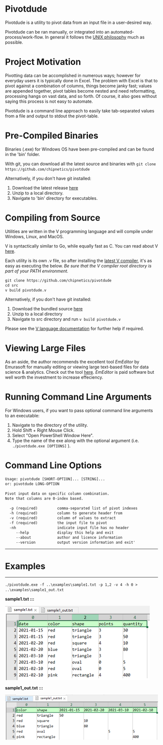 # Pivotdude

Pivotdude is a utility to pivot data from an input file in a user-desired way.

Pivotdude can be ran manually, or integrated into an automated-process/work-flow.  In general it follows the [UNIX philosophy](https://en.wikipedia.org/wiki/Unix_philosophy) much as possible.

# Project Motivation

Pivotting data can be accomplished in numerous ways; however for everyday users it is typically done in Excel.  The problem with Excel is that to pivot against a combination of columns, things become janky fast; values are appended together, pivot tables become nested and need reformatting, processing hangs on vast data, and so forth.  Of course, it also goes without saying this process is not easy to automate.

Pivotdude is a command line approach to easily take tab-separated values from a file and output to stdout the pivot-table.

# Pre-Compiled Binaries

Binaries (.exe) for Windows OS have been pre-compiled and can be found in the 'bin' folder.

With git, you can download all the latest source and binaries with `git clone https://github.com/chipnetics/pivotdude`

Alternatively, if you don't have git installed:

1. Download the latest release [here](https://github.com/chipnetics/xertools/archive/refs/heads/master.zip)
2. Unzip to a local directory.
3. Navigate to 'bin' directory for executables.

# Compiling from Source

Utilities are written in the V programming language and will compile under Windows, Linux, and MacOS.

V is syntactically similar to Go, while equally fast as C.  You can read about V [here](https://vlang.io/).

Each utility is its own .v file, so after installing the [latest V compiler](https://github.com/vlang/v/releases/), it's as easy as executing the below.  _Be sure that the V compiler root directory is part of your PATH environment._

```
git clone https://github.com/chipnetics/pivotdude
cd src
v build pivotdude.v
```
Alternatively, if you don't have git installed:

1. Download the bundled source [here](https://github.com/chipnetics/pivotdude/archive/refs/heads/main.zip)
2. Unzip to a local directory
3. Navigate to src directory and run `v build pivotdude.v`

Please see the [V language documentation](https://github.com/vlang/v/blob/master/doc/docs.md) for further help if required.

# Viewing Large Files

As an aside, the author recommends the excellent tool _EmEditor_ by Emurasoft for manually editing or viewing large text-based files for data science & analytics. Check out the tool [here](https://www.emeditor.com/).  _EmEditor_ is paid software but well worth the investment to increase effeciency.

# Running Command Line Arguments

For Windows users, if you want to pass optional command line arguments to an executable:

1. Navigate to the directory of the utility.
2. Hold Shift + Right Mouse Click.
3. Select "Open PowerShell Window Here".
4. Type the name of the exe along with the optional argument (i.e. `./pivotdude.exe [OPTIONS]` ).

# Command Line Options

```
Usage: pivotdude [SHORT-OPTION]... [STRING]...
or: pivotdude LONG-OPTION

Pivot input data on specific column combination.
Note that columns are 0-index based.

  -p (required)         comma-separated list of pivot indexes
  -h (required)         column to generate header from
  -v (required)         column of values to extract
  -f (required)         the input file to pivot
  -nh                   indicate input file has no header
     --help             display this help and exit
     --about            author and licence information
     --version          output version information and exit'
```

***

# Examples

----

`./pivotdude.exe -f ..\examples\sample1.txt -p 1,2 -v 4 -h 0 > ..\examples\sample1_out.txt`

**sample1.txt :::**

![Example 1](img/sample1.png)

**sample1_out.txt :::**

![Example 1](img/sample1_out.png)